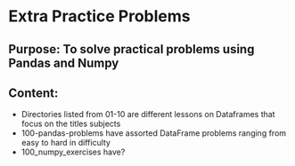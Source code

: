 # Extra Practice Problems

## Purpose: To solve practical problems using Pandas and Numpy

## Content: 
  - Directories listed from 01-10 are different lessons on Dataframes that focus on the titles subjects
  - 100-pandas-problems have assorted DataFrame problems ranging from easy to hard in difficulty
  - 100_numpy_exercises have?

